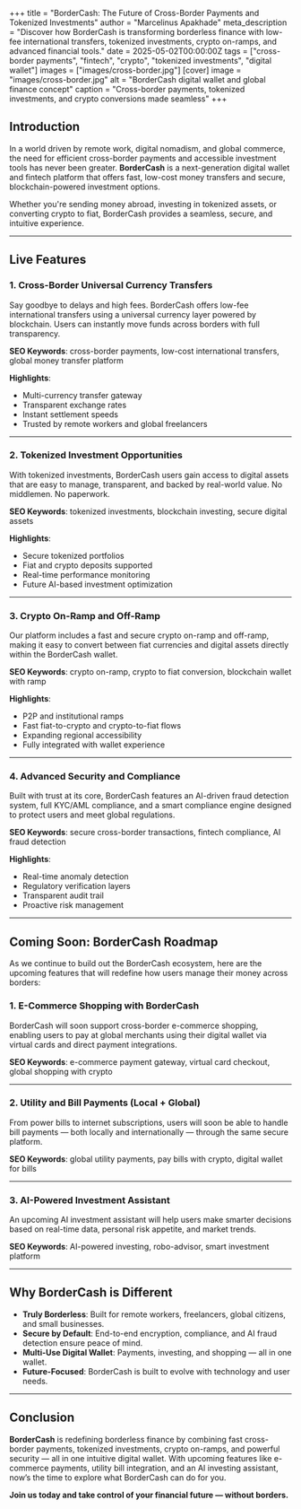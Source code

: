 +++
title = "BorderCash: The Future of Cross-Border Payments and Tokenized Investments"
author = "Marcelinus Apakhade" 
meta_description = "Discover how BorderCash is transforming borderless finance with low-fee international transfers, tokenized investments, crypto on-ramps, and advanced financial tools."
date = 2025-05-02T00:00:00Z
tags = ["cross-border payments", "fintech", "crypto", "tokenized investments", "digital wallet"]
images = ["images/cross-border.jpg"]
[cover]
image = "images/cross-border.jpg"
alt = "BorderCash digital wallet and global finance concept"
caption = "Cross-border payments, tokenized investments, and crypto conversions made seamless"
+++

## Introduction

In a world driven by remote work, digital nomadism, and global commerce, the need for efficient cross-border payments and accessible investment tools has never been greater. **BorderCash** is a next-generation digital wallet and fintech platform that offers fast, low-cost money transfers and secure, blockchain-powered investment options.

Whether you're sending money abroad, investing in tokenized assets, or converting crypto to fiat, BorderCash provides a seamless, secure, and intuitive experience.

---

## Live Features

### 1. Cross-Border Universal Currency Transfers

Say goodbye to delays and high fees. BorderCash offers low-fee international transfers using a universal currency layer powered by blockchain. Users can instantly move funds across borders with full transparency.

**SEO Keywords**: cross-border payments, low-cost international transfers, global money transfer platform

**Highlights**:
- Multi-currency transfer gateway  
- Transparent exchange rates  
- Instant settlement speeds  
- Trusted by remote workers and global freelancers  

---

### 2. Tokenized Investment Opportunities

With tokenized investments, BorderCash users gain access to digital assets that are easy to manage, transparent, and backed by real-world value. No middlemen. No paperwork.

**SEO Keywords**: tokenized investments, blockchain investing, secure digital assets

**Highlights**:
- Secure tokenized portfolios  
- Fiat and crypto deposits supported  
- Real-time performance monitoring  
- Future AI-based investment optimization  

---

### 3. Crypto On-Ramp and Off-Ramp

Our platform includes a fast and secure crypto on-ramp and off-ramp, making it easy to convert between fiat currencies and digital assets directly within the BorderCash wallet.

**SEO Keywords**: crypto on-ramp, crypto to fiat conversion, blockchain wallet with ramp

**Highlights**:
- P2P and institutional ramps  
- Fast fiat-to-crypto and crypto-to-fiat flows  
- Expanding regional accessibility  
- Fully integrated with wallet experience  

---

### 4. Advanced Security and Compliance

Built with trust at its core, BorderCash features an AI-driven fraud detection system, full KYC/AML compliance, and a smart compliance engine designed to protect users and meet global regulations.

**SEO Keywords**: secure cross-border transactions, fintech compliance, AI fraud detection

**Highlights**:
- Real-time anomaly detection  
- Regulatory verification layers  
- Transparent audit trail  
- Proactive risk management  

---

## Coming Soon: BorderCash Roadmap

As we continue to build out the BorderCash ecosystem, here are the upcoming features that will redefine how users manage their money across borders:

### 1. E-Commerce Shopping with BorderCash

BorderCash will soon support cross-border e-commerce shopping, enabling users to pay at global merchants using their digital wallet via virtual cards and direct payment integrations.

**SEO Keywords**: e-commerce payment gateway, virtual card checkout, global shopping with crypto

---

### 2. Utility and Bill Payments (Local + Global)

From power bills to internet subscriptions, users will soon be able to handle bill payments — both locally and internationally — through the same secure platform.

**SEO Keywords**: global utility payments, pay bills with crypto, digital wallet for bills

---

### 3. AI-Powered Investment Assistant

An upcoming AI investment assistant will help users make smarter decisions based on real-time data, personal risk appetite, and market trends.

**SEO Keywords**: AI-powered investing, robo-advisor, smart investment platform

---

## Why BorderCash is Different

- **Truly Borderless**: Built for remote workers, freelancers, global citizens, and small businesses.  
- **Secure by Default**: End-to-end encryption, compliance, and AI fraud detection ensure peace of mind.  
- **Multi-Use Digital Wallet**: Payments, investing, and shopping — all in one wallet.  
- **Future-Focused**: BorderCash is built to evolve with technology and user needs.  

---

## Conclusion

**BorderCash** is redefining borderless finance by combining fast cross-border payments, tokenized investments, crypto on-ramps, and powerful security — all in one intuitive digital wallet. With upcoming features like e-commerce payments, utility bill integration, and an AI investing assistant, now’s the time to explore what BorderCash can do for you.

**Join us today and take control of your financial future — without borders.**